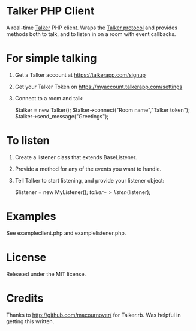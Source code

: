 # Talker PHP Client
A real-time [Talker](http://talkerapp.com) PHP client. Wraps the [Talker protocol](https://talker.tenderapp.com/faqs/api/talker-protocol) and provides methods both to talk, and to listen in on a room with event callbacks.

# For simple talking

1) Get a Talker account at https://talkerapp.com/signup

2) Get your Talker Token on https://myaccount.talkerapp.com/settings

3) Connect to a room and talk:

	$talker = new Talker();
	$talker->connect("Room name","Talker token");
	$talker->send_message("Greetings");

# To listen

1) Create a listener class that extends BaseListener.

2) Provide a method for any of the events you want to handle.

3) Tell Talker to start listening, and provide your listener object:

	$listener = new MyListener();
	$talker->listen($listener);

# Examples

See exampleclient.php and examplelistener.php.
	
# License

Released under the MIT license.
	
# Credits

Thanks to http://github.com/macournoyer/ for Talker.rb. Was helpful in getting this written.
